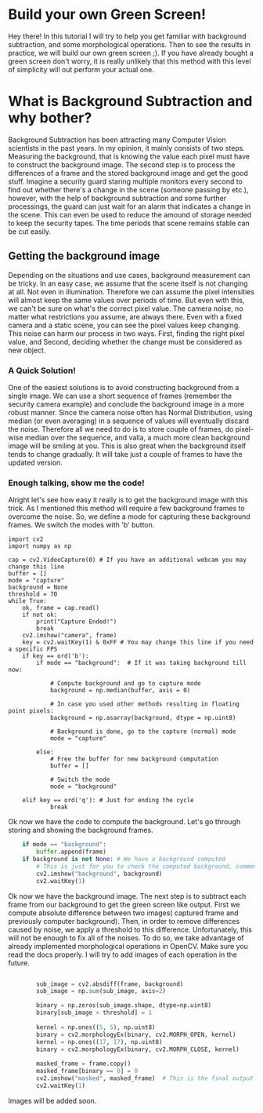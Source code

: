 # Build your own Green Screen!

Hey there!
In this tutorial I will try to help you get familiar with background subtraction, and some morphological operations. Then to see the results in practice, we will build our own green screen ;). If you have already bought a green screen don't worry, it is really unlikely that this method with this level of simplicity will out perform your actual one. 


# What is Background Subtraction and why bother?

Background Subtraction has been attracting many Computer Vision scientists in the past years. In my opinion, it mainly consists of two steps. Measuring the background, that is knowing the value each pixel must have to construct the background image. The second step is to process the differences of a frame and the stored background image and get the good stuff. Imagine a security guard staring multiple monitors every second to find out whether there's a change in the scene (someone passing by etc.), however, with the help of background subtraction and some further processings, the guard can just wait for an alarm that indicates a change in the scene. This can even be used to reduce the amound of storage needed to keep the security tapes. The time periods that scene remains stable can be cut easily.

## Getting the background image

Depending on the situations and use cases, background measurement can be tricky. In an easy case, we assume that the scene itself is not changing at all. Not even in illumination. Therefore we can assume the pixel intensities will almost keep the same values over periods of time. But even with this, we can't be sure on what's the correct pixel value. The camera noise, no matter what restrictions you assume, are always there. Even with a fixed camera and a static scene, you can see the pixel values keep changing. This noise can harm our process in two ways. First, finding the right pixel value, and Second, deciding whether the change must be considered as new object.

### A Quick Solution!
One of the easiest solutions is to avoid constructing background from a single image. We can use a short sequence of frames (remember the security camera example) and conclude the background image in a more robust manner. Since the camera noise often has Normal Distribution, using median (or even averaging) in a sequence of values will eventually discard the noise. Therefore all we need to do is to store couple of frames, do pixel-wise median over the sequence, and valla, a much more clean background image will be smiling at you. This is also great when the background itself tends to change gradually. It will take just a couple of frames to have the updated version. 

### Enough talking, show me the code!

Alright let's see how easy it really is to get the background image with this trick. As I mentioned this method will require a few background frames to overcome the noise. So, we define a mode for capturing these background frames. We switch the modes with 'b' button.
```python3
import cv2  
import numpy as np  
  
cap = cv2.VideoCapture(0) # If you have an additional webcam you may change this line
buffer = []  
mode = "capture"  
background = None
threshold = 70
while True:  
    ok, frame = cap.read()
    if not ok:
	    print("Capture Ended!")
	    break
	cv2.imshow("camera", frame)  
	key = cv2.waitKey(1) & 0xFF # You may change this line if you need a specific FPS
	if key == ord('b'): 
		if mode == "background":  # If it was taking background till now:
	    
	        # Compute background and go to capture mode  
			background = np.median(buffer, axis = 0)
			
			# In case you used other methods resulting in floating point pixels:
	        background = np.asarray(background, dtype = np.uint8)
	        
			# Background is done, go to the capture (normal) mode
	        mode = "capture"  
	  
	    else:  
	        # Free the buffer for new background computation
			buffer = []  
			
			# Switch the mode
	        mode = "background"
	        
	elif key == ord('q'): # Just for ending the cycle  
       	    break
``` 
Ok now we have the code to compute the background. Let's go through storing and showing the background frames.
```Python
	if mode == "background":  
	    buffer.append(frame)
	if background is not None: # We have a background computed  
		# This is just for you to check the computed background, comment these in later usages.
		cv2.imshow("background", background)  
		cv2.waitKey(1)
```
Ok now we have the background image. The next step is to subtract each frame from our background to get the green screen like output. 
First we compute absolute difference between two images( captured frame and previously computer background). Then, in order to remove differences caused by noise, we apply a threshold to this difference. Unfortunately, this will not be enough to fix all of the noises. To do so, we take advantage of already implemented morphological operations in OpenCV. Make sure you read the docs properly. I will try to add images of each operation in the future.
```Python

		sub_image = cv2.absdiff(frame, background)
        sub_image = np.sum(sub_image, axis=2)

		binary = np.zeros(sub_image.shape, dtype=np.uint8)  
		binary[sub_image > threshold] = 1
				
		kernel = np.ones((5, 5), np.uint8)  
		binary = cv2.morphologyEx(binary, cv2.MORPH_OPEN, kernel)  
		kernel = np.ones((17, 17), np.uint8)  
		binary = cv2.morphologyEx(binary, cv2.MORPH_CLOSE, kernel)
		
		masked_frame = frame.copy()  
		masked_frame[binary == 0] = 0  
		cv2.imshow("masked", masked_frame)  # This is the final output
		cv2.waitKey(1)
```

Images will be added soon.
